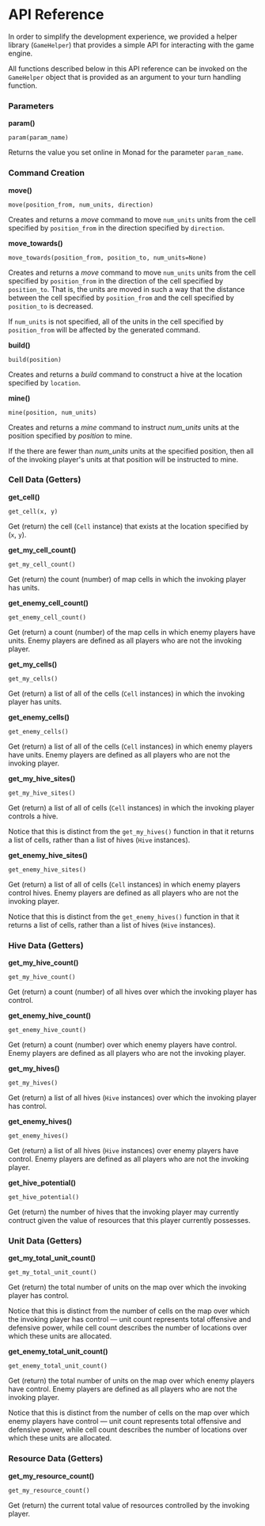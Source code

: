 # API Reference

In order to simplify the development experience, we provided a helper library (`GameHelper`)
that provides a simple API for interacting with the game engine.

All functions described below in this API reference can be invoked on the `GameHelper` object
that is provided as an argument to your turn handling function. 

### Parameters

**param()**
```
param(param_name)
```

Returns the value you set online in Monad for the parameter `param_name`. 


### Command Creation

**move()**

```
move(position_from, num_units, direction)
```

Creates and returns a _move_ command to move `num_units` units from the cell specified by `position_from` in the direction specified by `direction`.

**move_towards()**

```
move_towards(position_from, position_to, num_units=None)
```

Creates and returns a _move_ command to move `num_units` units from the cell specified by `position_from` in the direction of the cell specified by `position_to`. That is, the units are moved in such a way that the distance between the cell specified by `position_from` and the cell specified by `position_to` is decreased.

If `num_units` is not specified, all of the units in the cell specified by `position_from` will be affected by the generated command.

**build()**

```
build(position)
```

Creates and returns a _build_ command to construct a hive at the location specified by `location`.

**mine()**

```
mine(position, num_units)
```

Creates and returns a _mine_ command to instruct _num\_units_ units at the position specified by _position_ to mine.

If the there are fewer than _num\_units_ units at the specified position, then all of the invoking player's units at that position will be instructed to mine.

### Cell Data (Getters)

**get\_cell()**

```
get_cell(x, y)
```

Get (return) the cell (`Cell` instance) that exists at the location specified by (`x`, `y`).

**get\_my\_cell\_count()**

```
get_my_cell_count()
```

Get (return) the count (number) of map cells in which the invoking player has units.

**get\_enemy\_cell\_count()**

```
get_enemy_cell_count()
```

Get (return) a count (number) of the map cells in which enemy players have units. Enemy players are defined as all players who are not the invoking player.

**get\_my\_cells()**

```
get_my_cells()
```

Get (return) a list of all of the cells (`Cell` instances) in which the invoking player has units.

**get\_enemy\_cells()**

```
get_enemy_cells()
```

Get (return) a list of all of the cells (`Cell` instances) in which enemy players have units. Enemy players are defined as all players who are not the invoking player.

**get\_my\_hive\_sites()**

```
get_my_hive_sites()
```

Get (return) a list of all of cells (`Cell` instances) in which the invoking player controls a hive.

Notice that this is distinct from the `get_my_hives()` function in that it returns a list of cells, rather than a list of hives (`Hive` instances).

**get\_enemy\_hive\_sites()**

```
get_enemy_hive_sites()
```

Get (return) a list of all of cells (`Cell` instances) in which enemy players control hives. Enemy players are defined as all players who are not the invoking player.

Notice that this is distinct from the `get_enemy_hives()` function in that it returns a list of cells, rather than a list of hives (`Hive` instances).

### Hive Data (Getters)

**get\_my\_hive\_count()**

```
get_my_hive_count()
```

Get (return) a count (number) of all hives over which the invoking player has control.

**get\_enemy\_hive\_count()**

```
get_enemy_hive_count()
```

Get (return) a count (number) over which enemy players have control. Enemy players are defined as all players who are not the invoking player.

**get\_my\_hives()**

```
get_my_hives()
```

Get (return) a list of all hives (`Hive` instances) over which the invoking player has control.

**get\_enemy\_hives()**

```
get_enemy_hives()
```

Get (return) a list of all hives (`Hive` instances) over enemy players have control. Enemy players are defined as all players who are not the invoking player.

**get\_hive\_potential()**

```
get_hive_potential()
```

Get (return) the number of hives that the invoking player may currently contruct given the value of resources that this player currently possesses.

### Unit Data (Getters)

**get\_my\_total\_unit\_count()**

```
get_my_total_unit_count()
```

Get (return) the total number of units on the map over which the invoking player has control.

Notice that this is distinct from the number of cells on the map over which the invoking player has control — unit count represents total offensive and defensive power, while cell count describes the number of locations over which these units are allocated.

**get_enemy_total_unit_count()**
```
get_enemy_total_unit_count()
```

Get (return) the total number of units on the map over which enemy players have control. Enemy players are defined as all players who are not the invoking player.

Notice that this is distinct from the number of cells on the map over which enemy players have control — unit count represents total offensive and defensive power, while cell count describes the number of locations over which these units are allocated.

### Resource Data (Getters)

**get\_my\_resource\_count()**

```
get_my_resource_count()
```

Get (return) the current total value of resources controlled by the invoking player.

<div style="padding-bottom:50px"></div>
